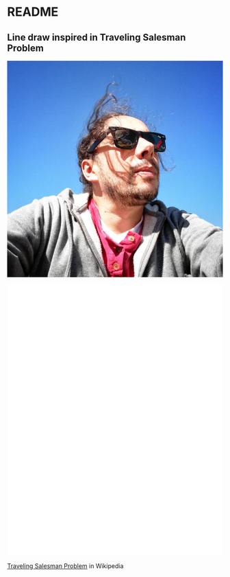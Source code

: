 README
================

## Line draw inspired in Traveling Salesman Problem

[![](./mePNG.png)](https://github.com/julianlavila/PhotosR/me.jpeg)

[![](/Me.png)](https://github.com/julianlavila/PhotosR/Me.png)

[Traveling Salesman
Problem](https://en.wikipedia.org/wiki/Travelling_salesman_problem) in
Wikipedia

